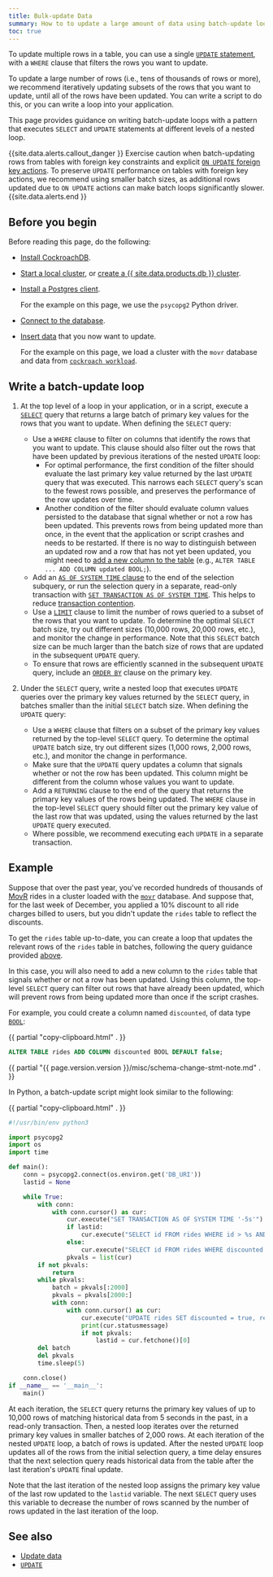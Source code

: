 ```yaml
---
title: Bulk-update Data
summary: How to to update a large amount of data using batch-update loops.
toc: true
---
```


To update multiple rows in a table, you can use a single [`UPDATE` statement](update.html), with a `WHERE` clause that filters the rows you want to update.

To update a large number of rows (i.e., tens of thousands of rows or more), we recommend iteratively updating subsets of the rows that you want to update, until all of the rows have been updated. You can write a script to do this, or you can write a loop into your application.

This page provides guidance on writing batch-update loops with a pattern that executes `SELECT` and `UPDATE` statements at different levels of a nested loop.

{{site.data.alerts.callout_danger }}
Exercise caution when batch-updating rows from tables with foreign key constraints and explicit [`ON UPDATE` foreign key actions](foreign-key.html#foreign-key-actions). To preserve `UPDATE` performance on tables with foreign key actions, we recommend using smaller batch sizes, as additional rows updated due to `ON UPDATE` actions can make batch loops significantly slower.
{{site.data.alerts.end }}

## Before you begin

Before reading this page, do the following:

- [Install CockroachDB](install-cockroachdb.html).
- [Start a local cluster](secure-a-cluster.html), or [create a {{ site.data.products.db }} cluster](../cockroachcloud/create-your-cluster.html).
- [Install a Postgres client](install-client-drivers.html).

    For the example on this page, we use the `psycopg2` Python driver.
- [Connect to the database](connect-to-the-database.html).
- [Insert data](insert-data.html) that you now want to update.

    For the example on this page, we load a cluster with the `movr` database and data from [`cockroach workload`](cockroach-workload.html).

## Write a batch-update loop

1. At the top level of a loop in your application, or in a script, execute a [`SELECT`](selection-queries.html) query that returns a large batch of primary key values for the rows that you want to update. When defining the `SELECT` query:
    - Use a `WHERE` clause to filter on columns that identify the rows that you want to update. This clause should also filter out the rows that have been updated by previous iterations of the nested `UPDATE` loop:
        - For optimal performance, the first condition of the filter should evaluate the last primary key value returned by the last `UPDATE` query that was executed. This narrows each `SELECT` query's scan to the fewest rows possible, and preserves the performance of the row updates over time.
        - Another condition of the filter should evaluate column values persisted to the database that signal whether or not a row has been updated. This prevents rows from being updated more than once, in the event that the application or script crashes and needs to be restarted. If there is no way to distinguish between an updated row and a row that has not yet been updated, you might need to [add a new column to the table](add-column.html) (e.g., `ALTER TABLE ... ADD COLUMN updated BOOL;`).
    - Add an [`AS OF SYSTEM TIME` clause](as-of-system-time.html) to the end of the selection subquery, or run the selection query in a separate, read-only transaction with [`SET TRANSACTION AS OF SYSTEM TIME`](as-of-system-time.html#using-as-of-system-time-in-transactions). This helps to reduce [transaction contention](transactions.html#transaction-contention).
    - Use a [`LIMIT`](limit-offset.html) clause to limit the number of rows queried to a subset of the rows that you want to update. To determine the optimal `SELECT` batch size, try out different sizes (10,000 rows, 20,000 rows, etc.), and monitor the change in performance. Note that this `SELECT` batch size can be much larger than the batch size of rows that are updated in the subsequent `UPDATE` query.
    - To ensure that rows are efficiently scanned in the subsequent `UPDATE` query, include an [`ORDER BY`](order-by.html) clause on the primary key.

1. Under the `SELECT` query, write a nested loop that executes `UPDATE` queries over the primary key values returned by the `SELECT` query, in batches smaller than the initial `SELECT` batch size. When defining the `UPDATE` query:
    - Use a `WHERE` clause that filters on a subset of the primary key values returned by the top-level `SELECT` query. To determine the optimal `UPDATE` batch size, try out different sizes (1,000 rows, 2,000 rows, etc.), and monitor the change in performance.
    - Make sure that the `UPDATE` query updates a column that signals whether or not the row has been updated. This column might be different from the column whose values you want to update.
    - Add a `RETURNING` clause to the end of the query that returns the primary key values of the rows being updated. The `WHERE` clause in the top-level `SELECT` query should filter out the primary key value of the last row that was updated, using the values returned by the last `UPDATE` query executed.
    - Where possible, we recommend executing each `UPDATE` in a separate transaction.

## Example

Suppose that over the past year, you've recorded hundreds of thousands of [MovR](movr.html) rides in a cluster loaded with the [`movr`](cockroach-workload.html) database. And suppose that, for the last week of December, you applied a 10% discount to all ride charges billed to users, but you didn't update the `rides` table to reflect the discounts.

To get the `rides` table up-to-date, you can create a loop that updates the relevant rows of the `rides` table in batches, following the query guidance provided [above](#write-a-batch-update-loop).

In this case, you will also need to add a new column to the `rides` table that signals whether or not a row has been updated. Using this column, the top-level `SELECT` query can filter out rows that have already been updated, which will prevent rows from being updated more than once if the script crashes.

For example, you could create a column named `discounted`, of data type [`BOOL`](bool.html):

{{ partial "copy-clipboard.html" . }}
~~~ sql
ALTER TABLE rides ADD COLUMN discounted BOOL DEFAULT false;
~~~

{{ partial "{{ page.version.version }}/misc/schema-change-stmt-note.md" . }}

In Python, a batch-update script might look similar to the following:

{{ partial "copy-clipboard.html" . }}
~~~ python
#!/usr/bin/env python3

import psycopg2
import os
import time

def main():
    conn = psycopg2.connect(os.environ.get('DB_URI'))
    lastid = None

    while True:
        with conn:
            with conn.cursor() as cur:
                cur.execute("SET TRANSACTION AS OF SYSTEM TIME '-5s'")
                if lastid:
                    cur.execute("SELECT id FROM rides WHERE id > %s AND discounted != true AND extract('month', start_time) = 12 AND extract('day', start_time) > 23 ORDER BY id LIMIT 10000", (lastid,))
                else:
                    cur.execute("SELECT id FROM rides WHERE discounted != true AND extract('month', start_time) = 12 AND extract('day', start_time) > 23 ORDER BY id LIMIT 10000")
                pkvals = list(cur)
        if not pkvals:
            return
        while pkvals:
            batch = pkvals[:2000]
            pkvals = pkvals[2000:]
            with conn:
                with conn.cursor() as cur:
                    cur.execute("UPDATE rides SET discounted = true, revenue = revenue*.9 WHERE id = ANY %s RETURNING id", (batch,))
                    print(cur.statusmessage)
                    if not pkvals:
                        lastid = cur.fetchone()[0]
        del batch
        del pkvals
        time.sleep(5)

    conn.close()
if __name__ == '__main__':
    main()
~~~

At each iteration, the `SELECT` query returns the primary key values of up to 10,000 rows of matching historical data from 5 seconds in the past, in a read-only transaction. Then, a nested loop iterates over the returned primary key values in smaller batches of 2,000 rows. At each iteration of the nested `UPDATE` loop, a batch of rows is updated. After the nested `UPDATE` loop updates all of the rows from the initial selection query, a time delay ensures that the next selection query reads historical data from the table after the last iteration's `UPDATE` final update.

Note that the last iteration of the nested loop assigns the primary key value of the last row updated to the `lastid` variable. The next `SELECT` query uses this variable to decrease the number of rows scanned by the number of rows updated in the last iteration of the loop.

## See also

- [Update data](update-data.html)
- [`UPDATE`](update.html)
